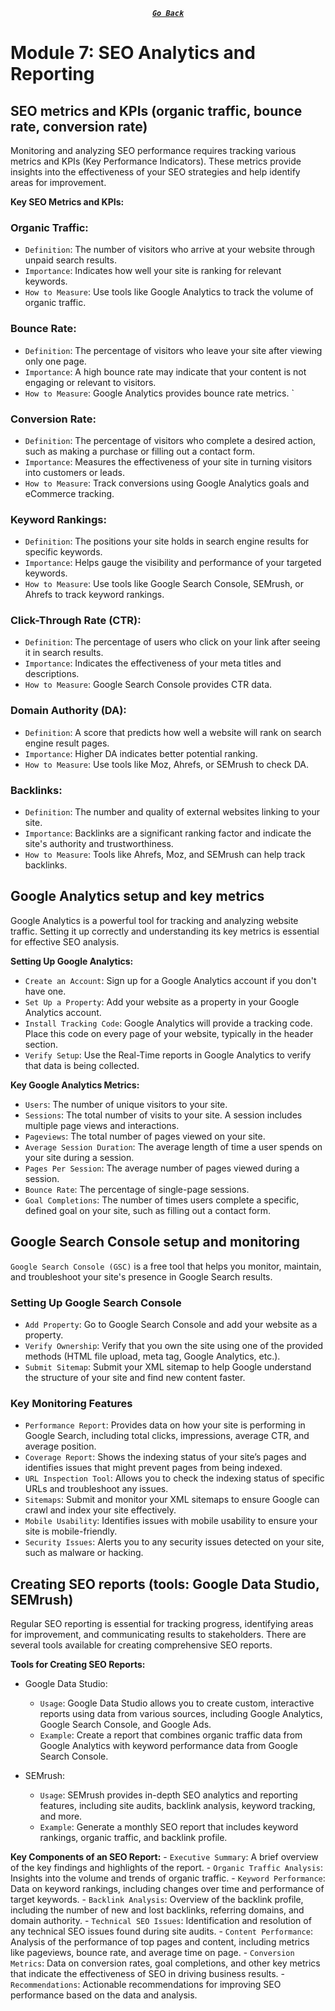 <div align="center">

[**_``Go Back``_**](../README.md)

</div>

# Module 7: SEO Analytics and Reporting

## SEO metrics and KPIs (organic traffic, bounce rate, conversion rate)

Monitoring and analyzing SEO performance requires tracking various metrics and KPIs (Key Performance Indicators). These metrics provide insights into the effectiveness of your SEO strategies and help identify areas for improvement.

**Key SEO Metrics and KPIs:**

### Organic Traffic:

- ``Definition``: The number of visitors who arrive at your website through unpaid search results.
- ``Importance``: Indicates how well your site is ranking for relevant keywords.
- ``How to Measure``: Use tools like Google Analytics to track the volume of organic traffic.

### Bounce Rate:

- ``Definition``: The percentage of visitors who leave your site after viewing only one page.
- ``Importance``: A high bounce rate may indicate that your content is not engaging or relevant to visitors.
- ``How to Measure``: Google Analytics provides bounce rate metrics.
`
### Conversion Rate:

- ``Definition``: The percentage of visitors who complete a desired action, such as making a purchase or filling out a contact form.
- ``Importance``: Measures the effectiveness of your site in turning visitors into customers or leads.
- ``How to Measure``: Track conversions using Google Analytics goals and eCommerce tracking.

### Keyword Rankings:

- ``Definition``: The positions your site holds in search engine results for specific keywords.
- ``Importance``: Helps gauge the visibility and performance of your targeted keywords.
- ``How to Measure``: Use tools like Google Search Console, SEMrush, or Ahrefs to track keyword rankings.

### Click-Through Rate (CTR):

- ``Definition``: The percentage of users who click on your link after seeing it in search results.
- ``Importance``: Indicates the effectiveness of your meta titles and descriptions.
- ``How to Measure``: Google Search Console provides CTR data.

### Domain Authority (DA):

- ``Definition``: A score that predicts how well a website will rank on search engine result pages.
- ``Importance``: Higher DA indicates better potential ranking.
- ``How to Measure``: Use tools like Moz, Ahrefs, or SEMrush to check DA.

### Backlinks:

- ``Definition``: The number and quality of external websites linking to your site.
- ``Importance``: Backlinks are a significant ranking factor and indicate the site's authority and trustworthiness.
- ``How to Measure``: Tools like Ahrefs, Moz, and SEMrush can help track backlinks.

## Google Analytics setup and key metrics

Google Analytics is a powerful tool for tracking and analyzing website traffic. Setting it up correctly and understanding its key metrics is essential for effective SEO analysis.

**Setting Up Google Analytics:**

- ``Create an Account``: Sign up for a Google Analytics account if you don't have one.
- ``Set Up a Property``: Add your website as a property in your Google Analytics account.
- ``Install Tracking Code``: Google Analytics will provide a tracking code. Place this code on every page of your website, typically in the header section.
- ``Verify Setup``: Use the Real-Time reports in Google Analytics to verify that data is being collected.

**Key Google Analytics Metrics:**

- ``Users``: The number of unique visitors to your site.
- ``Sessions``: The total number of visits to your site. A session includes multiple page views and interactions.
- ``Pageviews``: The total number of pages viewed on your site.
- ``Average Session Duration``: The average length of time a user spends on your site during a session.
- ``Pages Per Session``: The average number of pages viewed during a session.
- ``Bounce Rate``: The percentage of single-page sessions.
- ``Goal Completions``: The number of times users complete a specific, defined goal on your site, such as filling out a contact form.

## Google Search Console setup and monitoring

``Google Search Console (GSC)`` is a free tool that helps you monitor, maintain, and troubleshoot your site's presence in Google Search results.

### Setting Up Google Search Console

- ``Add Property``: Go to Google Search Console and add your website as a property.
- ``Verify Ownership``: Verify that you own the site using one of the provided methods (HTML file upload, meta tag, Google Analytics, etc.).
- ``Submit Sitemap``: Submit your XML sitemap to help Google understand the structure of your site and find new content faster.

### Key Monitoring Features

- ``Performance Report``: Provides data on how your site is performing in Google Search, including total clicks, impressions, average CTR, and average position.
- ``Coverage Report``: Shows the indexing status of your site’s pages and identifies issues that might prevent pages from being indexed.
- ``URL Inspection Tool``: Allows you to check the indexing status of specific URLs and troubleshoot any issues.
- ``Sitemaps``: Submit and monitor your XML sitemaps to ensure Google can crawl and index your site effectively.
- ``Mobile Usability``: Identifies issues with mobile usability to ensure your site is mobile-friendly.
- ``Security Issues``: Alerts you to any security issues detected on your site, such as malware or hacking.

## Creating SEO reports (tools: Google Data Studio, SEMrush)

Regular SEO reporting is essential for tracking progress, identifying areas for improvement, and communicating results to stakeholders. There are several tools available for creating comprehensive SEO reports.

**Tools for Creating SEO Reports:**
- Google Data Studio:
    - ``Usage``: Google Data Studio allows you to create custom, interactive reports using data from various sources, including Google Analytics, Google Search Console, and Google Ads.
    - ``Example``: Create a report that combines organic traffic data from Google Analytics with keyword performance data from Google Search Console.

- SEMrush:
    - ``Usage``: SEMrush provides in-depth SEO analytics and reporting features, including site audits, backlink analysis, keyword tracking, and more.
    - ``Example``: Generate a monthly SEO report that includes keyword rankings, organic traffic, and backlink profile.

**Key Components of an SEO Report:**
    - ``Executive Summary``: A brief overview of the key findings and highlights of the report.
    - ``Organic Traffic Analysis``: Insights into the volume and trends of organic traffic.
    - ``Keyword Performance``: Data on keyword rankings, including changes over time and performance of target keywords.
    - ``Backlink Analysis``: Overview of the backlink profile, including the number of new and lost backlinks, referring domains, and domain authority.
    - ``Technical SEO Issues``: Identification and resolution of any technical SEO issues found during site audits.
    - ``Content Performance``: Analysis of the performance of top pages and content, including metrics like pageviews, bounce rate, and average time on page.
    - ``Conversion Metrics``: Data on conversion rates, goal completions, and other key metrics that indicate the effectiveness of SEO in driving business results.
    - ``Recommendations``: Actionable recommendations for improving SEO performance based on the data and analysis.